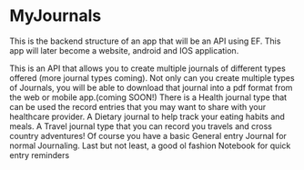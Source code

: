 # MyJournals
This is the backend structure of an app that will be an API using EF. This app will later become a website, android and IOS application. 

This is an API that allows you to create multiple journals of different types offered (more journal types coming). Not only can you create multiple types of Journals, you will be able to download that journal into a pdf format from the web or mobile app.(coming SOON!) There is a Health journal type that can be used the record entries that you may want to share with your healthcare provider. A Dietary journal to help track your eating habits and meals. A Travel journal type that you can record you travels and cross country adventures! Of course you have a basic General entry Journal for normal Journaling. Last but not least, a good ol fashion Notebook for quick entry reminders
